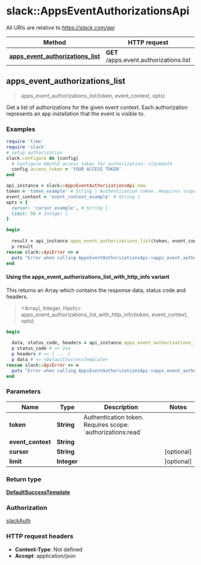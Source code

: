 # slack::AppsEventAuthorizationsApi

All URIs are relative to *https://slack.com/api*

| Method | HTTP request | Description |
| ------ | ------------ | ----------- |
| [**apps_event_authorizations_list**](AppsEventAuthorizationsApi.md#apps_event_authorizations_list) | **GET** /apps.event.authorizations.list |  |


## apps_event_authorizations_list

> <DefaultSuccessTemplate> apps_event_authorizations_list(token, event_context, opts)



Get a list of authorizations for the given event context. Each authorization represents an app installation that the event is visible to.

### Examples

```ruby
require 'time'
require 'slack'
# setup authorization
slack.configure do |config|
  # Configure OAuth2 access token for authorization: slackAuth
  config.access_token = 'YOUR ACCESS TOKEN'
end

api_instance = slack::AppsEventAuthorizationsApi.new
token = 'token_example' # String | Authentication token. Requires scope: `authorizations:read`
event_context = 'event_context_example' # String | 
opts = {
  cursor: 'cursor_example', # String | 
  limit: 56 # Integer | 
}

begin
  
  result = api_instance.apps_event_authorizations_list(token, event_context, opts)
  p result
rescue slack::ApiError => e
  puts "Error when calling AppsEventAuthorizationsApi->apps_event_authorizations_list: #{e}"
end
```

#### Using the apps_event_authorizations_list_with_http_info variant

This returns an Array which contains the response data, status code and headers.

> <Array(<DefaultSuccessTemplate>, Integer, Hash)> apps_event_authorizations_list_with_http_info(token, event_context, opts)

```ruby
begin
  
  data, status_code, headers = api_instance.apps_event_authorizations_list_with_http_info(token, event_context, opts)
  p status_code # => 2xx
  p headers # => { ... }
  p data # => <DefaultSuccessTemplate>
rescue slack::ApiError => e
  puts "Error when calling AppsEventAuthorizationsApi->apps_event_authorizations_list_with_http_info: #{e}"
end
```

### Parameters

| Name | Type | Description | Notes |
| ---- | ---- | ----------- | ----- |
| **token** | **String** | Authentication token. Requires scope: &#x60;authorizations:read&#x60; |  |
| **event_context** | **String** |  |  |
| **cursor** | **String** |  | [optional] |
| **limit** | **Integer** |  | [optional] |

### Return type

[**DefaultSuccessTemplate**](DefaultSuccessTemplate.md)

### Authorization

[slackAuth](../README.md#slackAuth)

### HTTP request headers

- **Content-Type**: Not defined
- **Accept**: application/json

